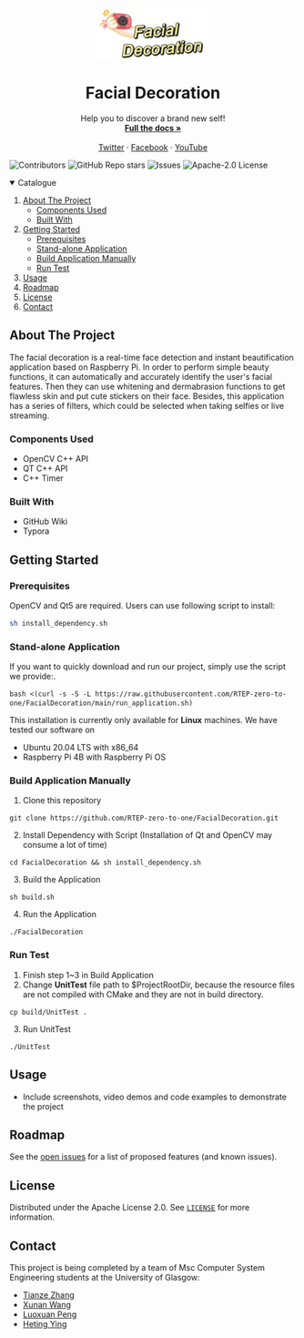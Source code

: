 <br />

<div align="center">


<img src="assets/logo.jpg" alt="logo" width="200" div al ign=center />

</div>

  <h1 align="center">Facial Decoration</h1>

  <p align="center">
    Help you to discover a brand new self!
    <br />
      <a href="https://github.com/RTEP-zero-to-one/FacialDecoration/wiki"><strong>Full the docs »</strong></a>
    <br />
    <br />
    <a href="https://twitter.com/FacialDecorati1">Twitter</a> 
    ·
    <a href="https://www.facebook.com/profile.php?id=100075055657851">Facebook</a>
    ·
    <a href="https://www.youtube.com/watch?v=ueI9GLqnioI">YouTube</a>
  </p>






</p>

![Contributors](https://img.shields.io/github/contributors/RTEP-zero-to-one/FacialDecorationTracing?style=for-the-badge)
![GitHub Repo stars](https://img.shields.io/github/stars/RTEP-zero-to-one/FacialDecorationTracing?style=for-the-badge)
![Issues](https://img.shields.io/github/issues-raw/RTEP-zero-to-one/FacialDecorationTracing?style=for-the-badge)
![Apache-2.0 License](https://img.shields.io/badge/LICENSE-Apache--2.0-yellowgreen?style=for-the-badge)



<details open="open">
  <summary>Catalogue</summary>
  <ol>
    <li>
      <a href="#about-the-project">About The Project</a>
      <ul>
        <li><a href="#components-used">Components Used</a></li>
        <li><a href="#built-with">Built With</a></li>
      </ul>
    </li>
    <li>
      <a href="#getting-started">Getting Started</a>
      <ul>
        <li><a href="#prerequisites">Prerequisites</a></li>
        <li><a href="#stand-alone-application">Stand-alone Application</a></li>
        <li><a href="#build-application-manually">Build Application Manually</a></li>
        <li><a href="#run-test">Run Test</a></li>
      </ul>
    </li>
    <li><a href="#usage">Usage</a></li>
    <li><a href="#roadmap">Roadmap</a></li>
    <li><a href="#license">License</a></li>
    <li><a href="#contact">Contact</a></li>
  </ol>
</details>





## About The Project

The facial decoration is a real-time face detection and instant beautification application based on Raspberry Pi.
In order to perform simple beauty functions, it can automatically and accurately identify the user's facial features. Then they can use whitening and dermabrasion functions to get flawless skin and put cute stickers on their face. Besides, this application has a series of filters, which could be selected when taking selfies or live streaming.

### Components Used

* OpenCV C++ API
* QT C++ API
* C++ Timer
### Built With

* GitHub Wiki
* Typora



## Getting Started


### Prerequisites

OpenCV and Qt5 are required. Users can use following script to install:

  ```sh
  sh install_dependency.sh
  ```

### Stand-alone Application

If you want to quickly download and run our project, simply use the script we provide:.
```
bash <(curl -s -S -L https://raw.githubusercontent.com/RTEP-zero-to-one/FacialDecoration/main/run_application.sh)
```

This installation is currently only available for **Linux** machines. We have tested our software on

- Ubuntu 20.04 LTS with x86_64
- Raspberry Pi 4B with Raspberry Pi OS

### Build Application Manually
1. Clone this repository
```
git clone https://github.com/RTEP-zero-to-one/FacialDecoration.git
```
2. Install Dependency with Script (Installation of Qt and OpenCV may consume a lot of time)
```
cd FacialDecoration && sh install_dependency.sh
```
3. Build the Application
```
sh build.sh
```
4. Run the Application
```
./FacialDecoration
```

### Run Test
1. Finish step 1~3 in Build Application
2. Change **UnitTest** file path to $ProjectRootDir, because the resource files are not compiled with CMake and they are not in build directory.
```
cp build/UnitTest .
```
3. Run UnitTest
```
./UnitTest
```



## Usage

* Include screenshots, video demos and code examples to demonstrate the project



## Roadmap

See the [open issues](https://github.com/RTEP-zero-to-one/FacialDecorationTracing/issues) for a list of proposed features (and known issues).



## License

Distributed under the Apache License 2.0. See [`LICENSE`](https://github.com/RTEP-zero-to-one/FacialDecorationTracing/blob/dev/LICENSE) for more information.



## Contact

This project is being completed by a team of Msc Computer System Engineering students at the University of Glasgow:

* [Tianze Zhang](https://github.com/ZTZWILL) 
* [Xunan Wang](https://github.com/SheenaWang11)
* [Luoxuan Peng](https://github.com/Xxxuan11)
* [Heting Ying](https://github.com/XeonHis)
